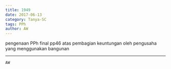 ```yaml
---
title: 1949
date: 2017-06-13
category: Tanya-SC
tags: PPh
author: AW
---
```


pengenaan PPh final pp46 atas pembagian keuntungan oleh pengusaha yang menggunakan bangunan

---



`AW`
